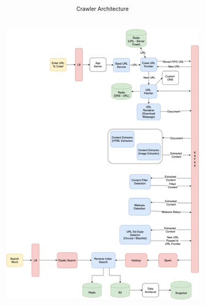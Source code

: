 <p align="center">Crawler Architecture</p>

<br>

<p align="center"><img alt="topology" src="docs/topology.png"></p>
